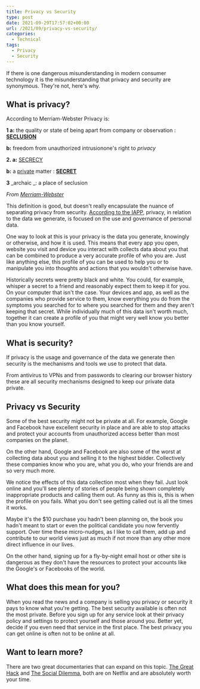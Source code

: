 ```yaml
---
title: Privacy vs Security
type: post
date: 2021-09-29T17:57:02+00:00
url: /2021/09/privacy-vs-security/
categories:
  - Technical
tags:
  - Privacy
  - Security
---
```


If there is one dangerous misunderstanding in modern consumer technology it is the misunderstanding that privacy and security are synonymous. They're not, here's why.

## What is privacy?

According to Merriam-Webster Privacy is:

**1 a:** the quality or state of being apart from company or observation : **[SECLUSION][1]**

**b:** freedom from unauthorized intrusionone's right to _privacy_

**2. a:** [SECRECY][2]

**b:** a  [private][3] matter : **[SECRET][4]**

**3** _archaic _: a place of seclusion

_From [Merriam-Webster][5]_

This definition is good, but doesn't really encapsulate the nuance of separating privacy from security. [According to the IAPP][6], privacy, in relation to the data we generate, is focused on the use and governance of personal data.

One way to look at this is your privacy is the data you generate, knowingly or otherwise, and how it is used. This means that every app you open, website you visit and device you interact with collects data about you that can be combined to produce a very accurate profile of who you are. Just like anything else, this profile of you can be used to help you or to manipulate you into thoughts and actions that you wouldn't otherwise have.

Historically secrets were pretty black and white. You could, for example, whisper a secret to a friend and reasonably expect them to keep it for you. On your computer that isn't the case. Your devices and app, as well as the companies who provide service to them, know everything you do from the symptoms you searched for to where you searched for them and they aren't keeping that secret. While individually much of this data isn't worth much, together it can create a profile of you that might very well know you better than you know yourself.

## What is security?

If privacy is the usage and governance of the data we generate then security is the mechanisms and tools we use to protect that data.

From antivirus to VPNs and from passwords to clearing our browser history these are all security mechanisms designed to keep our private data private.

## Privacy vs Security

Some of the best security might not be private at all. For example, Google and Facebook have excellent security in place and are able to stop attacks and protect your accounts from unauthorized access better than most companies on the planet.

On the other hand, Google and Facebook are also some of the worst at collecting data about you and selling it to the highest bidder. Collectively these companies know who you are, what you do, who your friends are and so very much more.

We notice the effects of this data collection most when they fail. Just look online and you'll see plenty of stories of people being shown completely inappropriate products and calling them out. As funny as this is, this is when the profile on you fails. What you don't see getting called out is all the times it works.

Maybe it's the $10 purchase you hadn't been planning on, the book you hadn't meant to start or even the political candidate you now fervently support. Over time these micro-nudges, as I like to call them, add up and contribute to our world views just as much if not more than any other more direct influence in our lives.

On the other hand, signing up for a fly-by-night email host or other site is dangerous as they don't have the resources to protect your accounts like the Google's or Facebooks of the world.

## What does this mean for you?

When you read the news and a company is selling you privacy or security it pays to know what you're getting. The best security available is often not the most private. Before you sign up for any service look at their privacy policy and settings to protect yourself and those around you. Better yet, decide if you even need that service in the first place. The best privacy you can get online is often not to be online at all.

## Want to learn more?

There are two great documentaries that can expand on this topic. [The Great Hack][7] and [The Social Dilemma][8], both are on Netflix and are absolutely worth your time.

 [1]: https://www.merriam-webster.com/dictionary/seclusion
 [2]: https://www.merriam-webster.com/dictionary/secrecy
 [3]: https://www.merriam-webster.com/dictionary/private
 [4]: https://www.merriam-webster.com/dictionary/secret
 [5]: https://www.merriam-webster.com/dictionary/privacy
 [6]: https://iapp.org/about/what-is-privacy/
 [7]: https://www.netflix.com/title/80117542
 [8]: https://www.netflix.com/title/81254224